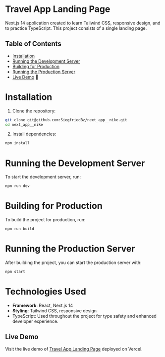 # Travel App Landing Page

Next.js 14 application created to learn Tailwind CSS, responsive design, and to practice TypeScript. This project consists of a single landing page.

## Table of Contents
- [Installation](#installation)
- [Running the Development Server](#running-the-development-server)
- [Building for Production](#building-for-production)
- [Running the Production Server](#running-the-production-server)
- [Live Demo](#live-demo) 🚀

# Installation

1. Clone the repository:
```bash
git clone git@github.com:SiegfriedBz/next_app__nike.git
cd next_app__nike
```

2. Install dependencies:
```bash
npm install
```
    
# Running the Development Server
To start the development server, run:

```bash
npm run dev
  ```

# Building for Production
To build the project for production, run:

```bash
npm run build
```

# Running the Production Server
After building the project, you can start the production server with:

```bash
npm start
```

# Technologies Used

- **Framework**: React, Next.js 14
- **Styling**: Tailwind CSS, responsive design
- TypeScript: Used throughout the project for type safety and enhanced developer experience.


## Live Demo
Visit the live demo of [Travel App Landing Page](https://travel-landing-seven.vercel.app/) deployed on Vercel.
